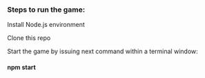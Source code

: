 ### Steps to run the game:

Install Node.js environment

Clone this repo

Start the game by issuing next command within a terminal window:

#### npm start
